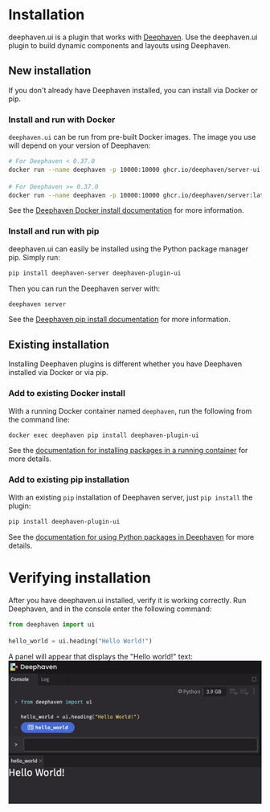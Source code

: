 # Installation

deephaven.ui is a plugin that works with [Deephaven](https://deephaven.io/core/docs/). Use the deephaven.ui plugin to build dynamic components and layouts using Deephaven.

## New installation

If you don't already have Deephaven installed, you can install via Docker or pip.

### Install and run with Docker

`deephaven.ui` can be run from pre-built Docker images. The image you use will depend on your version of Deephaven:

```bash
# For Deephaven < 0.37.0
docker run --name deephaven -p 10000:10000 ghcr.io/deephaven/server-ui:latest

# For Deephaven >= 0.37.0
docker run --name deephaven -p 10000:10000 ghcr.io/deephaven/server:latest
```

See the [Deephaven Docker install documentation](https://deephaven.io/core/docs/getting-started/docker-install/) for more information.

### Install and run with pip

deephaven.ui can easily be installed using the Python package manager pip. Simply run:

```sh
pip install deephaven-server deephaven-plugin-ui
```

Then you can run the Deephaven server with:

```sh
deephaven server
```

See the [Deephaven pip install documentation](https://deephaven.io/core/docs/getting-started/pip-install/) for more information.

## Existing installation

Installing Deephaven plugins is different whether you have Deephaven installed via Docker or via pip.

### Add to existing Docker install

With a running Docker container named `deephaven`, run the following from the command line:

```sh
docker exec deephaven pip install deephaven-plugin-ui
```

See the [documentation for installing packages in a running container](https://deephaven.io/core/docs/how-to-guides/install-and-use-python-packages/#install-packages-in-a-running-docker-container-from-the-command-line) for more details.

### Add to existing pip installation

With an existing `pip` installation of Deephaven server, just `pip install` the plugin:

```sh
pip install deephaven-plugin-ui
```

See the [documentation for using Python packages in Deephaven](https://deephaven.io/core/docs/how-to-guides/install-and-use-python-packages/#use-python-packages-in-deephaven) for more details.

# Verifying installation

After you have deephaven.ui installed, verify it is working correctly. Run Deephaven, and in the console enter the following command:

```python
from deephaven import ui

hello_world = ui.heading("Hello World!")
```

A panel will appear that displays the "Hello world!" text:
![Basic Hello World example.](./_assets/hello_world.png)
